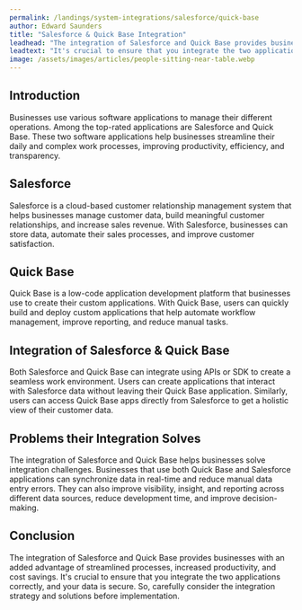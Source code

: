 ```yaml
---
permalink: /landings/system-integrations/salesforce/quick-base
author: Edward Saunders
title: "Salesforce & Quick Base Integration"
leadhead: "The integration of Salesforce and Quick Base provides businesses with an added advantage of streamlined processes, increased productivity, and cost savings"
leadtext: "It's crucial to ensure that you integrate the two applications correctly, and your data is secure. So, carefully consider the integration strategy and solutions before implementation."
image: /assets/images/articles/people-sitting-near-table.webp
---
```

<div class="arttext">	<h2>Introduction</h2>
	<p>Businesses use various software applications to manage their different operations. Among the top-rated applications are Salesforce and Quick Base. These two software applications help businesses streamline their daily and complex work processes, improving productivity, efficiency, and transparency.</p>
	<h2>Salesforce</h2>
	<p>Salesforce is a cloud-based customer relationship management system that helps businesses manage customer data, build meaningful customer relationships, and increase sales revenue. With Salesforce, businesses can store data, automate their sales processes, and improve customer satisfaction.</p>
	<h2>Quick Base</h2>
	<p>Quick Base is a low-code application development platform that businesses use to create their custom applications. With Quick Base, users can quickly build and deploy custom applications that help automate workflow management, improve reporting, and reduce manual tasks.</p>
	<h2>Integration of Salesforce & Quick Base</h2>
	<p>Both Salesforce and Quick Base can integrate using APIs or SDK to create a seamless work environment. Users can create applications that interact with Salesforce data without leaving their Quick Base application. Similarly, users can access Quick Base apps directly from Salesforce to get a holistic view of their customer data.</p>
	<h2>Problems their Integration Solves</h2>
	<p>The integration of Salesforce and Quick Base helps businesses solve integration challenges. Businesses that use both Quick Base and Salesforce applications can synchronize data in real-time and reduce manual data entry errors. They can also improve visibility, insight, and reporting across different data sources, reduce development time, and improve decision-making.</p>
	<h2>Conclusion</h2>
	<p>The integration of Salesforce and Quick Base provides businesses with an added advantage of streamlined processes, increased productivity, and cost savings. It's crucial to ensure that you integrate the two applications correctly, and your data is secure. So, carefully consider the integration strategy and solutions before implementation.</p>
</div>